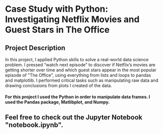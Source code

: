 # Case Study with Python: Investigating Netflix Movies and Guest Stars in The Office

## Project Description

In this project, I applied Python skills to solve a real-world data science problem. I pressed “watch next episode” to discover if Netflix’s movies are getting shorter over time and which guest stars appear in the most popular episode of "The Office", using everything from lists and loops to pandas and matplotlib.
I performed critical tasks such as manipulating raw data and drawing conclusions from plots I created of the data.

#### For this project I used the Python in order to manipulate data frames. I used the Pandas package, Matlibplot, and Numpy.

## Feel free to check out the Jupyter Notebook "notebook.ipynb".
